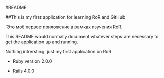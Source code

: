 #README

##This is my first application for learning RoR and GitHub

`Это моё первое приложение в рамках изучения RoR.

This README would normally document whatever steps are necessary to get the application up and running.

Nothihg intrersting, just my first application on RoR

* Ruby version 2.0.0

* Rails 4.0.0

